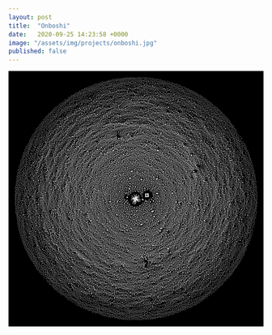 ```yaml
---
layout: post
title:  "Onboshi"
date:   2020-09-25 14:23:58 +0000
image: "/assets/img/projects/onboshi.jpg"
published: false
---
```




<img src="/assets/img/projects/onboshi.jpg" />
